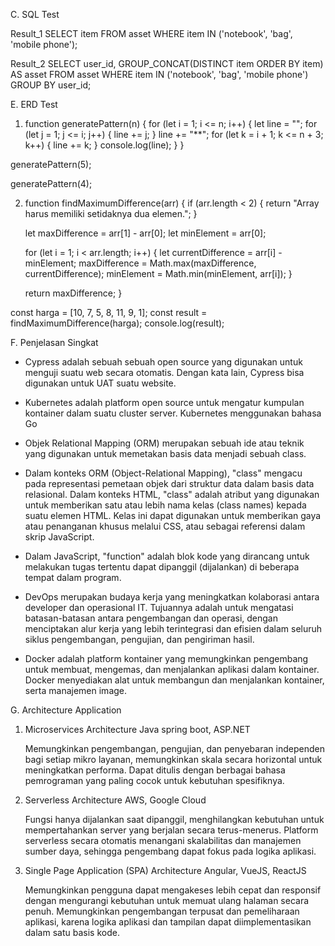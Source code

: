 C. SQL Test

Result_1
SELECT item
FROM asset
WHERE item IN ('notebook', 'bag', 'mobile phone');

Result_2
SELECT user_id, GROUP_CONCAT(DISTINCT item ORDER BY item) AS asset
FROM asset
WHERE item IN ('notebook', 'bag', 'mobile phone')
GROUP BY user_id;

E. ERD Test

1. function generatePattern(n) {
    for (let i = 1; i <= n; i++) {
        let line = "";
        for (let j = 1; j <= i; j++) {
            line += j;
        }
        line += "**";
        for (let k = i + 1; k <= n + 3; k++) {
            line += k;
        }
        console.log(line);
    }
}

generatePattern(5);

generatePattern(4);

2. function findMaximumDifference(arr) {
    if (arr.length < 2) {
        return "Array harus memiliki setidaknya dua elemen.";
    }

    let maxDifference = arr[1] - arr[0];
    let minElement = arr[0];

    for (let i = 1; i < arr.length; i++) {
        let currentDifference = arr[i] - minElement;
        maxDifference = Math.max(maxDifference, currentDifference);
        minElement = Math.min(minElement, arr[i]);
    }

    return maxDifference;
}

const harga = [10, 7, 5, 8, 11, 9, 1];
const result = findMaximumDifference(harga);
console.log(result);

F. Penjelasan Singkat

- Cypress adalah sebuah sebuah open source yang digunakan untuk menguji suatu web secara otomatis. Dengan kata lain, Cypress bisa digunakan untuk UAT suatu website.

- Kubernetes adalah platform open source untuk mengatur kumpulan kontainer dalam suatu cluster server. Kubernetes menggunakan bahasa Go

- Objek Relational Mapping (ORM) merupakan sebuah ide atau teknik yang digunakan untuk memetakan basis data menjadi sebuah class.

- Dalam konteks ORM (Object-Relational Mapping), "class" mengacu pada representasi pemetaan objek dari struktur data dalam basis data relasional. Dalam konteks HTML, "class" adalah atribut yang digunakan untuk memberikan satu atau lebih nama kelas (class names) kepada suatu elemen HTML. Kelas ini dapat digunakan untuk memberikan gaya atau penanganan khusus melalui CSS, atau sebagai referensi dalam skrip JavaScript.

- Dalam JavaScript, "function" adalah blok kode yang dirancang untuk melakukan tugas tertentu dapat dipanggil (dijalankan) di beberapa tempat dalam program.

- DevOps merupakan budaya kerja yang meningkatkan kolaborasi antara developer dan operasional IT. Tujuannya adalah untuk mengatasi batasan-batasan antara pengembangan dan operasi, dengan menciptakan alur kerja yang lebih terintegrasi dan efisien dalam seluruh siklus pengembangan, pengujian, dan pengiriman hasil.

- Docker adalah platform kontainer yang memungkinkan pengembang untuk membuat, mengemas, dan menjalankan aplikasi dalam kontainer. Docker menyediakan alat untuk membangun dan menjalankan kontainer, serta manajemen image.

G. Architecture Application

1. Microservices Architecture
   Java spring boot, ASP.NET

   Memungkinkan pengembangan, pengujian, dan penyebaran independen bagi setiap mikro layanan, memungkinkan skala secara horizontal untuk meningkatkan performa.
   Dapat ditulis dengan berbagai bahasa pemrograman yang paling cocok untuk kebutuhan spesifiknya.

2. Serverless Architecture
   AWS, Google Cloud

   Fungsi hanya dijalankan saat dipanggil, menghilangkan kebutuhan untuk mempertahankan server yang berjalan secara terus-menerus.
   Platform serverless secara otomatis menangani skalabilitas dan manajemen sumber daya, sehingga pengembang dapat fokus pada logika aplikasi.

3. Single Page Application (SPA) Architecture
   Angular, VueJS, ReactJS

   Memungkinkan pengguna dapat mengakeses lebih cepat dan responsif dengan mengurangi kebutuhan untuk memuat ulang halaman secara penuh.
   Memungkinkan pengembangan terpusat dan pemeliharaan aplikasi, karena logika aplikasi dan tampilan dapat diimplementasikan dalam satu basis kode.
